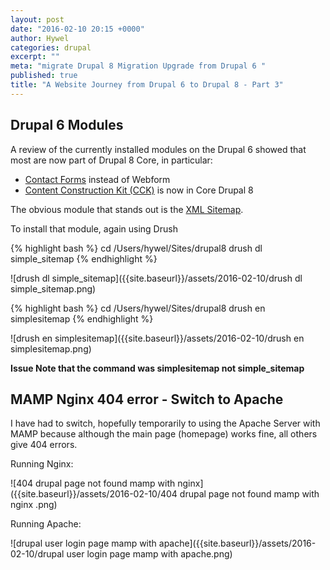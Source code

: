 ```yaml
---
layout: post
date: "2016-02-10 20:15 +0000"
author: Hywel
categories: drupal
excerpt: ""
meta: "migrate Drupal 8 Migration Upgrade from Drupal 6 "
published: true
title: "A Website Journey from Drupal 6 to Drupal 8 - Part 3"
---
```





## Drupal 6 Modules

A review of the currently installed modules on the Drupal 6 showed that most are now part of Drupal 8 Core, in particular:

- [Contact Forms](https://www.ostraining.com/blog/drupal/drupal-8-contact-forms/) instead of Webform
- [Content Construction Kit (CCK)](https://www.drupal.org/node/2606836) is now in Core Drupal 8

The obvious module that stands out is the [XML Sitemap](https://www.drupal.org/project/simple_sitemap).

To install that module, again using Drush

{% highlight bash %}
cd /Users/hywel/Sites/drupal8
drush dl simple_sitemap
{% endhighlight %}

![drush dl simple_sitemap]({{site.baseurl}}/assets/2016-02-10/drush dl simple_sitemap.png)

{% highlight bash %}
cd /Users/hywel/Sites/drupal8
drush en simplesitemap
{% endhighlight %}

![drush en simplesitemap]({{site.baseurl}}/assets/2016-02-10/drush en simplesitemap.png)

**Issue Note that the command was simplesitemap not simple_sitemap**

## MAMP Nginx 404 error - Switch to Apache

I have had to switch, hopefully temporarily to using the Apache Server with MAMP because although the main page (homepage) works fine, all others give 404 errors.

Running Nginx:

![404 drupal page not found mamp with nginx]({{site.baseurl}}/assets/2016-02-10/404 drupal page not found mamp with nginx .png)

Running Apache:

![drupal user login page mamp with apache]({{site.baseurl}}/assets/2016-02-10/drupal user login page mamp with apache.png)
